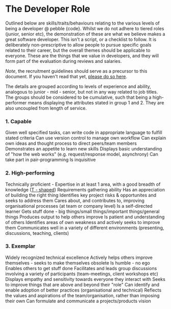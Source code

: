 # The Developer Role

Outlined below are skills/traits/behaviours relating to the various levels of being a developer @ pebble {code}. Whilst we do not adhere to tiered roles (junior, senior etc), the demonstration of these are what we believe makes a great software developer. This isn't a script, or a checklist to follow. It is deliberately non-prescriptive to allow people to pursue specific goals related to their career, but the overall themes should be applicable to everyone. These are the things that we value in developers, and they will form part of the evaluation during reviews and salaries.

*Note*, the recruitment guidelines should serve as a precursor to this document. If you haven't read that yet, [please do so here](https://github.com/pebblecode/pebble-handbook/tree/master/great-people/hiring-great-talent/developer).

The details are grouped according to levels of experience and ability, analogous to junior - mid - senior, but not in any way related to job titles. The groups should be considered to be cumulative, such that being a high-performer means displaying the attributes stated in group 1 and 2. They are also uncoupled from length of service.

### 1. Capable
Given well specified tasks, can write code in appropriate language to fulfill stated criteria
Can use version control to manage own workflow
Can explain own ideas and thought process to direct peers/team members
Demonstrates an appetite to learn new skills
Displays basic understanding of "how the web works" (e.g. request/response model, asynchrony)
Can take part in pair-programming
Is inquisitive


### 2. High-performing
Technically proficient - Expertise in at least 1 area, with a good breadth of knowledge ([T - shaped](https://en.wikipedia.org/wiki/T-shaped_skills))
Requirements gathering ability
Has an appreciation of building the right thing
Identifies key project risks & opportunites and seeks to address them
Cares about, and contributes to, improving organisational processes (at team or company level)
Is a self-directed learner
Gets stuff done - big things/small things/important things/general things
Produces output to help others improve
Is patient and understanding of others
Identifies areas of own weakness and actively seeks to improve them
Communicates well in a variety of different environments (presenting, discussions, teaching, clients)


### 3. Exemplar
Widely recognized technical excellence
Actively helps others improve themselves - seeks to make themselves obsolete
Is humble - no ego
Enables others to get stuff done
Facilitates and leads group discussions involving a variety of participants (team-meetings, client workshops etc)
Displays empathy and sensitivity towards everyone they interact with
Seeks to improve things that are above and beyond their "role"
Can identify and enable adoption of better practices (organisational and technical)
Reflects the values and aspirations of the team/organisation, rather than imposing their own
Can formulate and communicate a projects/products vision
